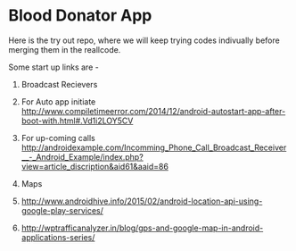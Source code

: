 # Blood Donator App

Here is the try out repo, where we will keep trying codes indivually before merging them in the reallcode.

Some start up links are - 

1. Broadcast Recievers
  1. For Auto app initiate<br />
  http://www.compiletimeerror.com/2014/12/android-autostart-app-after-boot-with.html#.Vd1i2LOY5CV
  
  2. For up-coming calls<br />
  http://androidexample.com/Incomming_Phone_Call_Broadcast_Receiver__-_Android_Example/index.php?view=article_discription&aid61&aaid=86

2. Maps
 1. http://www.androidhive.info/2015/02/android-location-api-using-google-play-services/
 2. http://wptrafficanalyzer.in/blog/gps-and-google-map-in-android-applications-series/
